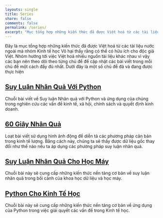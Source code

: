```yaml
---
layouts: single
title: Series
share: false
comments: false
permalink: /series/
excerpt: "Mục tổng hợp những kiến thức đã được Việt hoá từ các tài liệu nước ngoài"
---
```


Đây là mục tổng hợp những kiến thức đã được Việt hoá từ các tài liệu nước ngoài mà nhóm Kinh tế học Vô hại thấy rằng có thể có hữu ích cho độc giả Việt. Nhóm hướng tới việc Việt hoá nhiều nguồn tài liệu khác nhau vì vậy các bạn nên theo dõi theo từng chủ đề để cập nhật các bài viết trong mỗi chủ đề một cách đầy đủ nhất. Dưới đây là một số chủ đề đã và đang được thực hiện


## [Suy Luận Nhân Quả Với Python](http://kinhtehocvohai.com/pythoncausal/)

Chuỗi bài viết về Suy luận Nhân quả với Python và ứng dụng của chúng trong nghiên cứu các vấn đề kinh tế, xã hội, chính sách và quyết định kinh doanh. 


## [60 Giây Nhân Quả](http://kinhtehocvohai.com/causalgraph/)

Loạt bài viết sử dụng hình ảnh động để diễn tả các phương pháp căn bản trong kinh tế lượng. Bằng cách này, chúng ta sẽ thấy được dữ liệu gốc thay đổi như thế nào nếu ta áp dụng các phương pháp suy luận nhân quả.

## [Suy Luận Nhân Quả Cho Học Máy](http://kinhtehocvohai.com/aicausal/)

Chuỗi bài này sẽ cung cấp những kiến thức nền tảng cơ bản về suy luận nhân quả trong bối cảnh của khoa học dữ liệu và học máy.

## [Python Cho Kinh Tế Học](http://kinhtehocvohai.com/codingecon/)

Chuỗi bài này sẽ cung cấp những kiến thức nền tảng cơ bản về ứng dụng của Python trong việc giải quyết các vấn đề trong Kinh tế học.
